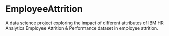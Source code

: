 # EmployeeAttrition
A data science project exploring the impact of different attributes of IBM HR Analytics Employee Attrition &amp; Performance dataset in employee attrition.
